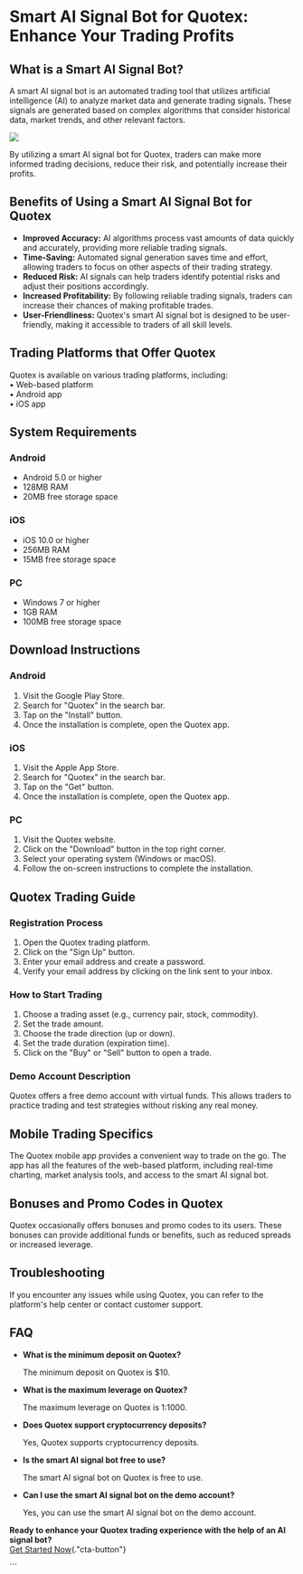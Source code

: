 # Smart AI Signal Bot for Quotex: Enhance Your Trading Profits

## What is a Smart AI Signal Bot?

A smart AI signal bot is an automated trading tool that utilizes
artificial intelligence (AI) to analyze market data and generate trading
signals. These signals are generated based on complex algorithms that
consider historical data, market trends, and other relevant factors.

[![](https://static.quotex.io/files/4_en/300_250.jpg)](https://traff.sbs/brokerqxlid)

By utilizing a smart AI signal bot for Quotex, traders can make more
informed trading decisions, reduce their risk, and potentially increase
their profits.

## Benefits of Using a Smart AI Signal Bot for Quotex

-   **Improved Accuracy:** AI algorithms process vast amounts of data
    quickly and accurately, providing more reliable trading signals.
-   **Time-Saving:** Automated signal generation saves time and effort,
    allowing traders to focus on other aspects of their trading
    strategy.
-   **Reduced Risk:** AI signals can help traders identify potential
    risks and adjust their positions accordingly.
-   **Increased Profitability:** By following reliable trading signals,
    traders can increase their chances of making profitable trades.
-   **User-Friendliness:** Quotex\'s smart AI signal bot is designed to
    be user-friendly, making it accessible to traders of all skill
    levels.

## Trading Platforms that Offer Quotex

Quotex is available on various trading platforms, including:\
• Web-based platform\
• Android app\
• iOS app

## System Requirements

### Android

-   Android 5.0 or higher
-   128MB RAM
-   20MB free storage space

### iOS

-   iOS 10.0 or higher
-   256MB RAM
-   15MB free storage space

### PC

-   Windows 7 or higher
-   1GB RAM
-   100MB free storage space

## Download Instructions

### Android

1.  Visit the Google Play Store.
2.  Search for "Quotex" in the search bar.
3.  Tap on the "Install" button.
4.  Once the installation is complete, open the Quotex app.

### iOS

1.  Visit the Apple App Store.
2.  Search for "Quotex" in the search bar.
3.  Tap on the "Get" button.
4.  Once the installation is complete, open the Quotex app.

### PC

1.  Visit the Quotex website.
2.  Click on the "Download" button in the top right corner.
3.  Select your operating system (Windows or macOS).
4.  Follow the on-screen instructions to complete the installation.

## Quotex Trading Guide

### Registration Process

1.  Open the Quotex trading platform.
2.  Click on the "Sign Up" button.
3.  Enter your email address and create a password.
4.  Verify your email address by clicking on the link sent to your
    inbox.

### How to Start Trading

1.  Choose a trading asset (e.g., currency pair, stock, commodity).
2.  Set the trade amount.
3.  Choose the trade direction (up or down).
4.  Set the trade duration (expiration time).
5.  Click on the "Buy" or "Sell" button to open a trade.

### Demo Account Description

Quotex offers a free demo account with virtual funds. This allows
traders to practice trading and test strategies without risking any real
money.

## Mobile Trading Specifics

The Quotex mobile app provides a convenient way to trade on the go. The
app has all the features of the web-based platform, including real-time
charting, market analysis tools, and access to the smart AI signal bot.

## Bonuses and Promo Codes in Quotex

Quotex occasionally offers bonuses and promo codes to its users. These
bonuses can provide additional funds or benefits, such as reduced
spreads or increased leverage.

## Troubleshooting

If you encounter any issues while using Quotex, you can refer to the
platform\'s help center or contact customer support.

## FAQ

-   **What is the minimum deposit on Quotex?**

    The minimum deposit on Quotex is \$10.

-   **What is the maximum leverage on Quotex?**

    The maximum leverage on Quotex is 1:1000.

-   **Does Quotex support cryptocurrency deposits?**

    Yes, Quotex supports cryptocurrency deposits.

-   **Is the smart AI signal bot free to use?**

    The smart AI signal bot on Quotex is free to use.

-   **Can I use the smart AI signal bot on the demo account?**

    Yes, you can use the smart AI signal bot on the demo account.

**Ready to enhance your Quotex trading experience with the help of an AI
signal bot?**\
[Get Started
Now](\%22https://traff.sbs/brokerqxlid\%22){."cta-button"}

\`\`\`

